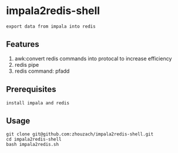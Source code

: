 impala2redis-shell
=================
    export data from impala into redis

Features
--------
   1.   awk:convert redis commands into protocal to increase efficiency
   2.   redis pipe
   3.   redis command: pfadd

Prerequisites
------------
    install impala and redis

Usage
-----
    git clone git@github.com:zhouzach/impala2redis-shell.git
    cd impala2redis-shell
    bash impala2redis.sh

